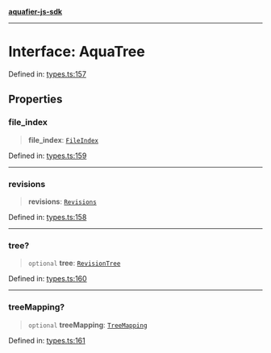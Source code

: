[**aquafier-js-sdk**](../README.md)

***

# Interface: AquaTree

Defined in: [types.ts:157](https://github.com/inblockio/aqua-verifier-js-lib/blob/09413c69301a51b584d51846ffabc4d8f820b4fa/src/types.ts#L157)

## Properties

### file\_index

> **file\_index**: [`FileIndex`](FileIndex.md)

Defined in: [types.ts:159](https://github.com/inblockio/aqua-verifier-js-lib/blob/09413c69301a51b584d51846ffabc4d8f820b4fa/src/types.ts#L159)

***

### revisions

> **revisions**: [`Revisions`](Revisions.md)

Defined in: [types.ts:158](https://github.com/inblockio/aqua-verifier-js-lib/blob/09413c69301a51b584d51846ffabc4d8f820b4fa/src/types.ts#L158)

***

### tree?

> `optional` **tree**: [`RevisionTree`](RevisionTree.md)

Defined in: [types.ts:160](https://github.com/inblockio/aqua-verifier-js-lib/blob/09413c69301a51b584d51846ffabc4d8f820b4fa/src/types.ts#L160)

***

### treeMapping?

> `optional` **treeMapping**: [`TreeMapping`](TreeMapping.md)

Defined in: [types.ts:161](https://github.com/inblockio/aqua-verifier-js-lib/blob/09413c69301a51b584d51846ffabc4d8f820b4fa/src/types.ts#L161)
